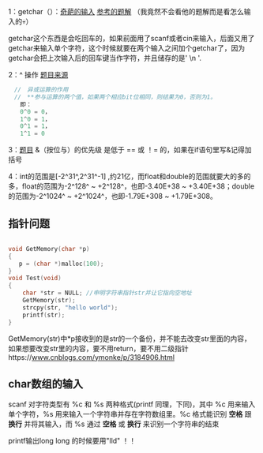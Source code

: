 1：getchar（）：[奇葩的输入](http://poj.org/problem?id=2503)   [参考的题解](https://www.cnblogs.com/lyy289065406/archive/2011/07/30/2122250.html) （我竟然不会看他的题解而是看怎么输入的💀）

getchar这个东西是会吃回车的，如果前面用了scanf或者cin来输入，后面又用了getchar来输入单个字符，这个时候就要在两个输入之间加个getchar了，因为getchar会把上次输入后的回车键当作字符，并且储存的是' \n '.

2：^ 操作 [题目来源](https://leetcode-cn.com/problems/stone-game-iii/)

```c++
　//　异或运算的作用
　//　**参与运算的两个值，如果两个相应bit位相同，则结果为0，否则为1。
　　即：
　　0^0 = 0，
　　1^0 = 1，
　　0^1 = 1，
　　1^1 = 0
```

3：[题目](https://www.luogu.com.cn/problem/P4310)   &（按位与）的优先级 是低于 == 或 ！= 的，如果在if语句里写&记得加括号

4：int的范围是[-2^31^,2^31^-1] ,约21亿，而float和double的范围就要大的多的多，float的范围为-2^128^ ~ +2^128^，也即-3.40E+38 ~ +3.40E+38；double的范围为-2^1024^ ~ +2^1024^，也即-1.79E+308 ~ +1.79E+308。

## 指针问题

```c

void GetMemory(char *p)
{
   p = (char *)malloc(100);
}
void Test(void)
{
    char *str = NULL; //申明字符串指针str并让它指向空地址
    GetMemory(str);
    strcpy(str, "hello world");
    printf(str);
}
```

 GetMemory(str)中*p接收到的是str的一个备份，并不能去改变str里面的内容，如果想要改变str里的内容，要不用return，要不用二级指针https://www.cnblogs.com/ymonke/p/3184906.html	

## char数组的输入

scanf 对字符类型有 %c 和 %s 两种格式(printf 同理，下同)，其中 %c 用来输入单个字符，%s 用来输入一个字符串并存在字符数组里。%c 格式能识别 **空格** 跟 **换行** 并将其输入，而 %s 通过 **空格** 或 **换行** 来识别一个字符串的结束

printf输出long long 的时候要用"lld" ！！